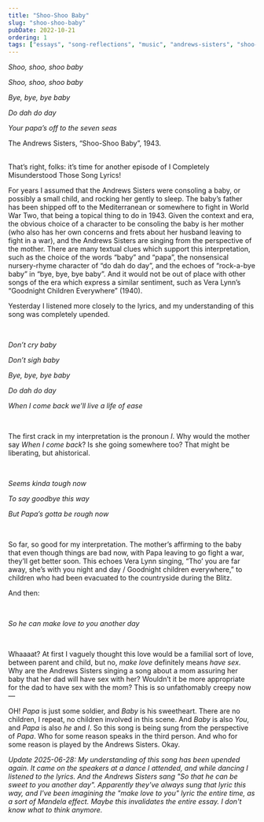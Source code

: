 ```yaml
---
title: "Shoo-Shoo Baby"
slug: "shoo-shoo-baby"
pubDate: 2022-10-21
ordering: 1
tags: ["essays", "song-reflections", "music", "andrews-sisters", "shoo-shoo baby", "song-lyrics"]
---
```


<i>

Shoo, shoo, shoo baby

Shoo, shoo, shoo baby

Bye, bye, bye baby

Do dah do day

Your papa’s off to the seven seas
    
</i>
<div class="quote-attribution">
The Andrews Sisters, “Shoo-Shoo Baby”, 1943.
</div>

<br />

<span class="small-caps">That’s right, folks</span>: it’s time for another episode of I Completely Misunderstood Those Song Lyrics!
	
For years I assumed that the Andrews Sisters were consoling a baby, or possibly a small child, and rocking her gently to sleep. The baby’s father has been shipped off to the Mediterranean or somewhere to fight in World War Two, that being a topical thing to do in 1943. Given the context and era, the obvious choice of a character to be consoling the baby is her mother (who also has her own concerns and frets about her husband leaving to fight in a war), and the Andrews Sisters are singing from the perspective of the mother. There are many textual clues which support this interpretation, such as the choice of the words “baby” and “papa”, the nonsensical nursery-rhyme character of “do dah do day”, and the echoes of “rock-a-bye baby” in “bye, bye, bye baby”. And it would not be out of place with other songs of the era which express a similar sentiment, such as Vera Lynn’s “Goodnight Children Everywhere” (1940).

Yesterday I listened more closely to the lyrics, and my understanding of this song was completely upended.

<br />

<i>

Don’t cry baby

Don’t sigh baby

Bye, bye, bye baby

Do dah do day

When I come back we’ll live a life of ease

</i>

<br />

The first crack in my interpretation is the pronoun _I_. Why would the mother say _When I come back_? Is she going somewhere too? That might be liberating, but ahistorical.

<br />

<i>

Seems kinda tough now

To say goodbye this way

But Papa’s gotta be rough now

</i>

<br />

So far, so good for my interpretation. The mother’s affirming to the baby that even though things are bad now, with Papa leaving to go fight a war, they’ll get better soon. This echoes Vera Lynn singing, “Tho’ you are far away, she’s with you night and day / Goodnight children everywhere,” to children who had been evacuated to the countryside during the Blitz.

And then:

<br />

<i>

So he can make love to you another day

</i>

<br />

Whaaaat? At first I vaguely thought this love would be a familial sort of love, between parent and child, but no, _make love_ definitely means _have sex_. Why are the Andrews Sisters singing a song about a mom assuring her baby that her dad will have sex with her? Wouldn’t it be more appropriate for the dad to have sex with the mom? This is so unfathomably creepy now—

OH! _Papa_ is just some soldier, and _Baby_ is his sweetheart. There are no children, I repeat, no children involved in this scene. And _Baby_ is also _You_, and _Papa_ is also _he_ and _I_. So this song is being sung from the perspective of _Papa_. Who for some reason speaks in the third person. And who for some reason is played by the Andrews Sisters. Okay.

<div class="commentary">
<i>
Update 2025-06-28: My understanding of this song has been upended again. It came on the speakers at a dance I attended, and while dancing I listened to the lyrics. And the Andrews Sisters sang "So that he can be sweet to you another day". Apparently they've always sung that lyric this way, and I've been imagining the "make love to you" lyric the entire time, as a sort of Mandela effect. Maybe this invalidates the entire essay. I don't know what to think anymore.
</i>
</div>